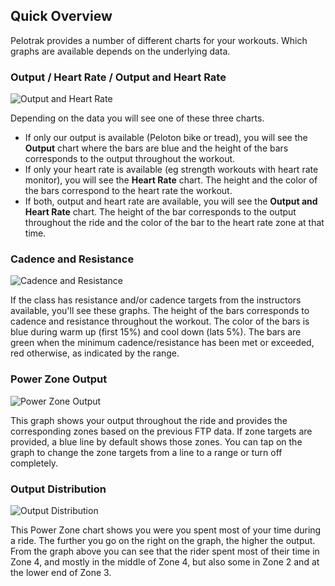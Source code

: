 ## Quick Overview

Pelotrak provides a number of different charts for your workouts. Which graphs are available depends on the underlying data.

### Output / Heart Rate / Output and Heart Rate

![Output and Heart Rate](https://pelotrak.s3.amazonaws.com/images/chart_output.png)

Depending on the data you will see one of these three charts.

* If only our output is available (Peloton bike or tread), you will see the **Output** chart where the bars are blue and the height of the bars corresponds to the output throughout the workout.
* If only your heart rate is available (eg strength workouts with heart rate monitor), you will see the **Heart Rate** chart. The height and the color of the bars correspond to the heart rate the workout.
* If both, output and heart rate are available, you will see the **Output and Heart Rate** chart. The height of the bar corresponds to the output throughout the ride and the color of the bar to the heart rate zone at that time.

### Cadence and Resistance

![Cadence and Resistance](https://pelotrak.s3.amazonaws.com/images/chart_cadence.png)

If the class has resistance and/or cadence targets from the instructors available, you'll see these graphs. The height of the bars corresponds to cadence and resistance throughout the workout. The color of the bars is blue during warm up (first 15%) and cool down (lats 5%). The bars are green when the minimum cadence/resistance has been met or exceeded, red otherwise, as indicated by the range.

### Power Zone Output

![Power Zone Output](https://pelotrak.s3.amazonaws.com/images/chart_power_zone.png)

This graph shows your output throughout the ride and provides the corresponding zones based on the previous FTP data. If zone targets are provided, a blue line by default shows those zones. You can tap on the graph to change the zone targets from a line to a range or turn off completely.

### Output Distribution

![Output Distribution](https://pelotrak.s3.amazonaws.com/images/chart_output_distribution.png)

This Power Zone chart shows you were you spent most of your time during a ride. The further you go on the right on the graph, the higher the output. From the graph above you can see that the rider spent most of their time in Zone 4, and mostly in the middle of Zone 4, but also some in Zone 2 and at the lower end of Zone 3.
